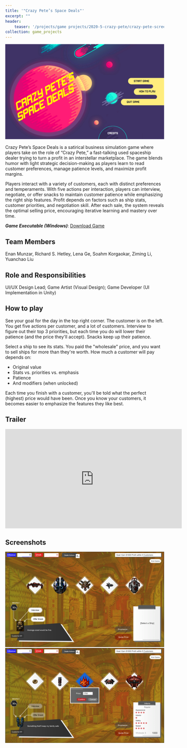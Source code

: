 ```yaml
---
title: '"Crazy Pete’s Space Deals"'
excerpt: ""
header:
    teaser: '/projects/game projects/2020-5-crazy-pete/crazy-pete-screenshot-2.png'
collection: game_projects
---
```


<img src='/images/projects/game projects/2020-5-crazy-pete/crazy-pete-title.png'>

Crazy Pete’s Space Deals is a satirical business simulation game where players take on the role of “Crazy Pete,” a fast-talking used spaceship dealer trying to turn a profit in an interstellar marketplace. The game blends humor with light strategic decision-making as players learn to read customer preferences, manage patience levels, and maximize profit margins.

Players interact with a variety of customers, each with distinct preferences and temperaments. With five actions per interaction, players can interview, negotiate, or offer snacks to maintain customer patience while emphasizing the right ship features. Profit depends on factors such as ship stats, customer priorities, and negotiation skill. After each sale, the system reveals the optimal selling price, encouraging iterative learning and mastery over time.

***Game Executable (Windows)***: <a href="/files/projects/crazy-pete/CrazyPete.zip" target="_blank" rel="noopener noreferrer">Download Game</a>

## Team Members

Enan Munzar, Richard S. Hetley, Lena Ge, Soahm Korgaokar, Ziming Li, Yuanchao Liu

## Role and Responsibilities

UI/UX Design Lead; Game Artist (Visual Design); Game Developer (UI Implementation in Unity)

## How to play

See your goal for the day in the top right corner. The customer is on the left. You get five actions per customer, and a lot of customers. Interview to figure out their top 3 priorities, but each time you do will lower their patience (and the price they'll accept). Snacks keep up their patience.  

Select a ship to see its stats. You paid the "wholesale" price, and you want to sell ships for more than they're worth. How much a customer will pay depends on:

- Original value
- Stats vs. priorities vs. emphasis
- Patience
- And modifiers (when unlocked)

Each time you finish with a customer, you'll be told what the perfect (highest) price would have been. Once you know your customers, it becomes easier to emphasize the features they like best.

## Trailer

<iframe width="560" height="315" src="https://www.youtube.com/embed/UChl2jBuwAI?si=ULmIr7rIjFD9xi_U" title="YouTube video player" frameborder="0" allow="accelerometer; autoplay; clipboard-write; encrypted-media; gyroscope; picture-in-picture; web-share" referrerpolicy="strict-origin-when-cross-origin" allowfullscreen></iframe>

## Screenshots

<img src='/images/projects/game projects/2020-5-crazy-pete/crazy-pete-screenshot-2.png'>

<img src='/images/projects/game projects/2020-5-crazy-pete/crazy-pete-screenshot-1.png'>

